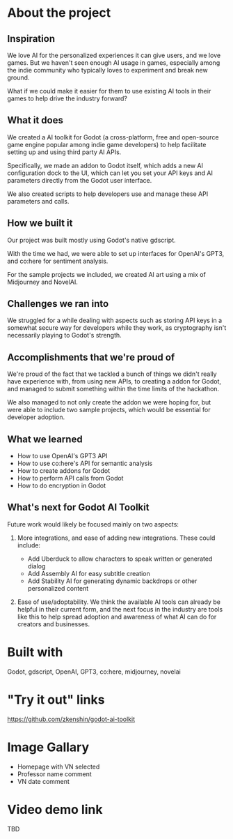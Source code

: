 # About the project

## Inspiration

We love AI for the personalized experiences it can give users, and we love games. But we haven't seen enough AI usage in games, especially among the indie community who typically loves to experiment and break new ground.

What if we could make it easier for them to use existing AI tools in their games to help drive the industry forward?

## What it does

We created a AI toolkit for Godot (a cross-platform, free and open-source game engine popular among indie game developers) to help facilitate setting up and using third party AI APIs.

Specifically, we made an addon to Godot itself, which adds a new AI configuration dock to the UI, which can let you set your API keys and AI parameters directly from the Godot user interface.

We also created scripts to help developers use and manage these API parameters and calls.

## How we built it

Our project was built mostly using Godot's native gdscript.

With the time we had, we were able to set up interfaces for OpenAI's GPT3, and co:here for sentiment analysis.

For the sample projects we included, we created AI art using a mix of Midjourney and NovelAI.

## Challenges we ran into

We struggled for a while dealing with aspects such as storing API keys in a somewhat secure way for developers while they work, as cryptography isn't necessarily playing to Godot's strength.

## Accomplishments that we're proud of

We're proud of the fact that we tackled a bunch of things we didn't really have experience with, from using new APIs, to creating a addon for Godot, and managed to submit something within the time limits of the hackathon.

We also managed to not only create the addon we were hoping for, but were able to include two sample projects, which would be essential for developer adoption.

## What we learned

- How to use OpenAI's GPT3 API
- How to use co:here's API for semantic analysis
- How to create addons for Godot
- How to perform API calls from Godot
- How to do encryption in Godot


## What's next for Godot AI Toolkit

Future work would likely be focused mainly on two aspects:

1. More integrations, and ease of adding new integrations. These could include:
    - Add Uberduck to allow characters to speak written or generated dialog
    - Add Assembly AI for easy subtitle creation
    - Add Stability AI for generating dynamic backdrops or other personalized content


2. Ease of use/adoptability. We think the available AI tools can already be helpful in their current form, and the next focus in the industry are tools like this to help spread adoption and awareness of what AI can do for creators and businesses.

# Built with

Godot, gdscript, OpenAI, GPT3, co:here, midjourney, novelai

# "Try it out" links

https://github.com/zkenshin/godot-ai-toolkit

# Image Gallary
- Homepage with VN selected
- Professor name comment
- VN date comment

# Video demo link

TBD
